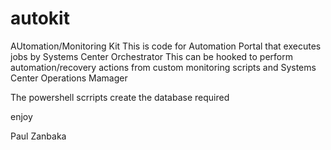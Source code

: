 # autokit
AUtomation/Monitoring Kit
This is code for Automation Portal that executes jobs by Systems Center Orchestrator
This can be hooked to perform automation/recovery actions from custom monitoring  scripts and Systems Center Operations Mamager

The powershell scrripts create the database required


enjoy

Paul Zanbaka


